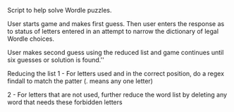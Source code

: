 Script to help solve Wordle puzzles.

User starts game and makes first guess. Then user enters the response as to status of letters entered in an attempt to narrow the dictionary of legal Wordle choices.

User makes second guess using the reduced list and game continues until six guesses or solution is found.''

Reducing the list
1  - For letters used and in the correct position, do a regex findall to match the patter (. means any one letter)

2 - For letters that are not used, further reduce the word list by deleting any word that needs these forbidden letters